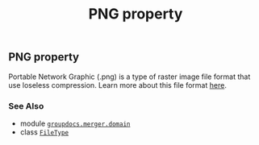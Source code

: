 ﻿---
title: PNG property
second_title: GroupDocs.Merger for Python via .NET API References
description: 
type: docs
url: /python-net/groupdocs.merger.domain/filetype/png/
is_root: false
weight: 380
---

## PNG property


Portable Network Graphic (.png) is a type of raster image file format that use loseless compression.
Learn more about this file format [here](https://docs.fileformat.com/image/png).

### See Also
* module [`groupdocs.merger.domain`](../../)
* class [`FileType`](/merger/python-net/groupdocs.merger.domain/filetype)
